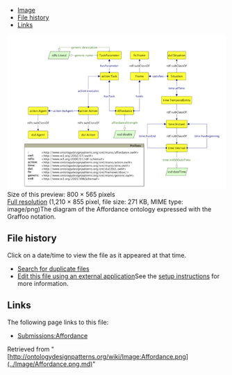 * [Image](../Image/Affordance.png.md#file)
* [File history](../Image/Affordance.png.md#filehistory)
* [Links](../Image/Affordance.png.md#filelinks)

[![Image:Affordance.png](../images/thumb/b/b3/Affordance.png/800px-Affordance.png)](../../images/b/b3/Affordance.png)  
Size of this preview: 800 × 565 pixels  
[Full resolution](../../images/b/b3/Affordance.png)‎ (1,210 × 855 pixel, file size: 271 KB, MIME type: image/png)The diagram of the Affordance ontology expressed with the Graffoo notation.




## File history

Click on a date/time to view the file as it appeared at that time.



  
* [Search for duplicate files](http://ontologydesignpatterns.org/wiki/Special:FileDuplicateSearch/Affordance.png "Special:FileDuplicateSearch/Affordance.png")
* [Edit this file using an external application](http://ontologydesignpatterns.org/wiki/index.php?title=Image:Affordance.png&action=edit&externaledit=true&mode=file "Image:Affordance.png")See the [setup instructions](http://www.mediawiki.org/wiki/Manual:External_editors "http://www.mediawiki.org/wiki/Manual:External_editors") for more information.

## Links



The following page links to this file:


* [Submissions:Affordance](../Submissions/Affordance.md "Submissions:Affordance")


Retrieved from "[http://ontologydesignpatterns.org/wiki/Image:Affordance.png](../Image/Affordance.png.md)"